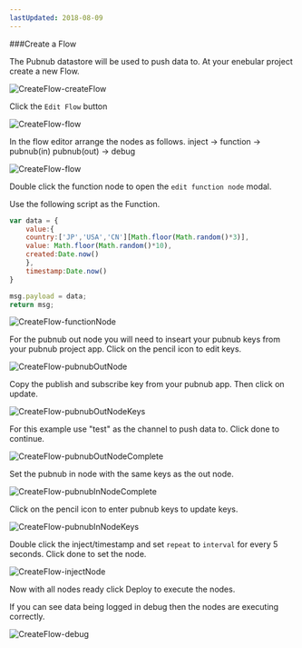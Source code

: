 ```yaml
---
lastUpdated: 2018-08-09
---
```


###Create a Flow 

The Pubnub datastore will be used to push data to. 
At your enebular project create a new Flow. 

![CreateFlow-createFlow](./../../../../img/InfoMotion/DataSource/Pubnub/CreateFlow-createFlow.png)

Click the `Edit Flow` button 

![CreateFlow-flow](./../../../../img/InfoMotion/DataSource/Pubnub/CreateFlow-flow.png)


In the flow editor arrange the nodes as follows. 
inject -> function -> pubnub(in) 
pubnub(out) -> debug 

![CreateFlow-flow](./../../../../img/InfoMotion/DataSource/Pubnub/CreateFlow-flow.png)

Double click the function node to open the `edit function node` modal. 

Use the following script as the Function.

```javascript
var data = {
	value:{
    country:['JP','USA','CN'][Math.floor(Math.random()*3)],
    value: Math.floor(Math.random()*10),
    created:Date.now()
	},
	timestamp:Date.now()
}

msg.payload = data; 
return msg;
```

![CreateFlow-functionNode](./../../../../img/InfoMotion/DataSource/Pubnub/CreateFlow-functionNode.png)

For the pubnub out node you will need to inseart your 
pubnub keys from your pubnub project app. Click on the pencil icon to edit keys. 

![CreateFlow-pubnubOutNode](./../../../../img/InfoMotion/DataSource/Pubnub/CreateFlow-pubnubOutNode.png)

Copy the publish and subscribe key from your pubnub app. 
Then click on update. 

![CreateFlow-pubnubOutNodeKeys](./../../../../img/InfoMotion/DataSource/Pubnub/CreateFlow-pubnubOutNodeKeys.png)


For this example use "test" as the channel to push data to. Click done to continue. 

![CreateFlow-pubnubOutNodeComplete](./../../../../img/InfoMotion/DataSource/Pubnub/CreateFlow-pubnubOutNodeComplete.png)


Set the pubnub in node with the same keys as the out node. 

![CreateFlow-pubnubInNodeComplete](./../../../../img/InfoMotion/DataSource/Pubnub/CreateFlow-pubnubInNodeComplete.png)


Click on the pencil icon to enter pubnub keys to update keys. 

![CreateFlow-pubnubInNodeKeys](./../../../../img/InfoMotion/DataSource/Pubnub/CreateFlow-pubnubInNodeKeys.png)

Double click the inject/timestamp and set `repeat` to `interval` for every 5 seconds. 
Click done to set the node. 

![CreateFlow-injectNode](./../../../../img/InfoMotion/DataSource/Pubnub/CreateFlow-injectNode.png)


Now with all nodes ready click Deploy to execute the nodes.

If you can see data being logged in debug then the nodes are executing correctly.

![CreateFlow-debug](./../../../../img/InfoMotion/DataSource/Pubnub/CreateFlow-debug.png)
